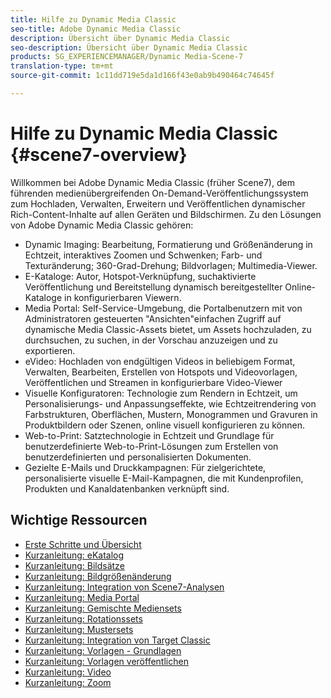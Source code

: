 ```yaml
---
title: Hilfe zu Dynamic Media Classic
seo-title: Adobe Dynamic Media Classic
description: Übersicht über Dynamic Media Classic
seo-description: Übersicht über Dynamic Media Classic
products: SG_EXPERIENCEMANAGER/Dynamic Media-Scene-7
translation-type: tm+mt
source-git-commit: 1c11dd719e5da1d166f43e0ab9b490464c74645f

---
```



# Hilfe zu Dynamic Media Classic {#scene7-overview}

Willkommen bei Adobe Dynamic Media Classic (früher Scene7), dem führenden medienübergreifenden On-Demand-Veröffentlichungssystem zum Hochladen, Verwalten, Erweitern und Veröffentlichen dynamischer Rich-Content-Inhalte auf allen Geräten und Bildschirmen. Zu den Lösungen von Adobe Dynamic Media Classic gehören:

* Dynamic Imaging: Bearbeitung, Formatierung und Größenänderung in Echtzeit, interaktives Zoomen und Schwenken; Farb- und Texturänderung; 360-Grad-Drehung; Bildvorlagen; Multimedia-Viewer.
* E-Kataloge: Autor, Hotspot-Verknüpfung, suchaktivierte Veröffentlichung und Bereitstellung dynamisch bereitgestellter Online-Kataloge in konfigurierbaren Viewern.
* Media Portal: Self-Service-Umgebung, die Portalbenutzern mit von Administratoren gesteuerten "Ansichten"einfachen Zugriff auf dynamische Media Classic-Assets bietet, um Assets hochzuladen, zu durchsuchen, zu suchen, in der Vorschau anzuzeigen und zu exportieren.
* eVideo: Hochladen von endgültigen Videos in beliebigem Format, Verwalten, Bearbeiten, Erstellen von Hotspots und Videovorlagen, Veröffentlichen und Streamen in konfigurierbare Video-Viewer
* Visuelle Konfiguratoren: Technologie zum Rendern in Echtzeit, um Personalisierungs- und Anpassungseffekte, wie Echtzeitrendering von Farbstrukturen, Oberflächen, Mustern, Monogrammen und Gravuren in Produktbildern oder Szenen, online visuell konfigurieren zu können.
* Web-to-Print: Satztechnologie in Echtzeit und Grundlage für benutzerdefinierte Web-to-Print-Lösungen zum Erstellen von benutzerdefinierten und personalisierten Dokumenten.
* Gezielte E-Mails und Druckkampagnen: Für zielgerichtete, personalisierte visuelle E-Mail-Kampagnen, die mit Kundenprofilen, Produkten und Kanaldatenbanken verknüpft sind.

## Wichtige Ressourcen

* [Erste Schritte und Übersicht](/help/scene7-platform-overview.md)
* [Kurzanleitung: eKatalog](/help/quick-start-ecatalog.md)
* [Kurzanleitung: Bildsätze](/help/quick-start-image-sets.md)
* [Kurzanleitung: Bildgrößenänderung](/help/quick-start-image-sizing.md)
* [Kurzanleitung: Integration von Scene7-Analysen](/help/quick-start-integrating-scene7-analytics.md)
* [Kurzanleitung: Media Portal](/help/quick-start-media-portal-administration.md)
* [Kurzanleitung: Gemischte Mediensets](/help/quick-start-mixed-media-sets.md)
* [Kurzanleitung: Rotationssets](/help/quick-start-spin-sets.md)
* [Kurzanleitung: Mustersets](/help/quick-start-swatch-sets.md)
* [Kurzanleitung: Integration von Target Classic](/help/quick-start-target-classic-integration.md)
* [Kurzanleitung: Vorlagen - Grundlagen](/help/quick-start-template-basics.md)
* [Kurzanleitung: Vorlagen veröffentlichen](/help/quick-start-template-publishing.md)
* [Kurzanleitung: Video](/help/quick-start-video.md)
* [Kurzanleitung: Zoom](/help/quick-start-zoom.md)

